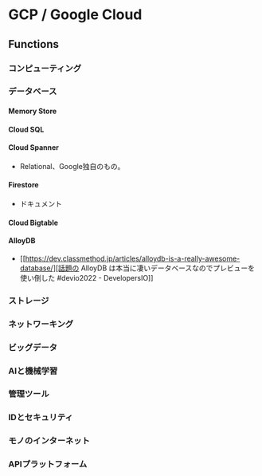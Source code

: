 # GCP / Google Cloud
## Functions
### コンピューティング
### データベース
#### Memory Store
#### Cloud SQL
#### Cloud Spanner
- Relational、Google独自のもの。
#### Firestore
- ドキュメント
#### Cloud Bigtable
#### AlloyDB
- [[https://dev.classmethod.jp/articles/alloydb-is-a-really-awesome-database/][話題の AlloyDB は本当に凄いデータベースなのでプレビューを使い倒した #devio2022 - DevelopersIO]]
### ストレージ
### ネットワーキング
### ビッグデータ
### AIと機械学習
### 管理ツール
### IDとセキュリティ 
### モノのインターネット
### APIプラットフォーム
